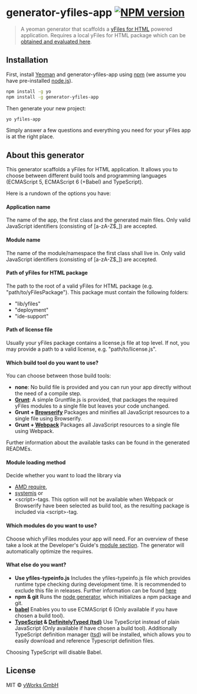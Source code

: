 # generator-yfiles-app [![NPM version][npm-image]][npm-url]
> A yeoman generator that scaffolds a [yFiles for HTML](http://www.yworks.com/yfileshtml) powered application. Requires a local yFiles for HTML package which can be [obtained and evaluated here](https://www.yworks.com/products/yfiles-for-html/evaluate).

## Installation

First, install [Yeoman](http://yeoman.io) and generator-yfiles-app using [npm](https://www.npmjs.com/) (we assume you have pre-installed [node.js](https://nodejs.org/)).

```bash
npm install -g yo
npm install -g generator-yfiles-app
```

Then generate your new project:

```bash
yo yfiles-app
```

Simply answer a few questions and everything you need for your yFiles app is at the right place.

## About this generator

This generator scaffolds a yFiles for HTML application. It allows you to choose between different build tools and programming languages (ECMAScript 5, ECMAScript 6 (+Babel) and TypeScript).

Here is a rundown of the options you have:

#### Application name
The name of the app, the first class and the generated main files. Only valid JavaScript identifiers (consisting of \[a-zA-Z$_]) are accepted.

#### Module name
The name of the module/namespace the first class shall live in. Only valid JavaScript identifiers (consisting of \[a-zA-Z$_]) are accepted.

#### Path of yFiles for HTML package
The path to the root of a valid yFiles for HTML package (e.g. "path/to/yFilesPackage"). This package must contain the following folders: 
 * "lib/yfiles"
 * "deployment"
 * "ide-support"

#### Path of license file
Usually your yFiles package contains a license.js file at top level. If not, you may provide a path to a valid license, e.g. "path/to/license.js".

#### Which build tool do you want to use?
You can choose between those build tools:
 * **none**: No build file is provided and you can run your app directly without the need of a compile step.
 * **[Grunt](http://gruntjs.com/)**: A simple Gruntfile.js is provided, that packages the required yFiles modules to a single file but leaves your code unchanged.
 * **Grunt + [Browserify](http://browserify.org/)** Packages and minifies all JavaScript resources to a single file using Browserify.
 * **Grunt + [Webpack](https://github.com/webpack/webpack)** Packages all JavaScript resources to a single file using Webpack.

Further information about the available tasks can be found in the generated READMEs.

#### Module loading method
Decide whether you want to load the library via
 * [AMD require](http://requirejs.org/docs/whyamd.html),
 * [systemjs](https://github.com/systemjs/systemjs) or
 * \<script\>-tags.
This option will not be available when Webpack or Browserify have been selected as build tool, as the resulting package is included via \<script\>-tag.

#### Which modules do you want to use?
Choose which yFiles modules your app will need. For an overview of these take a look at the Developer's Guide's [module section](http://docs.yworks.com/yfileshtmlv2/index.html#/dguide/modules).
The generator will automatically optimize the requires.

#### What else do you want?
 * **Use yfiles-typeinfo.js** Includes the yfiles-typeinfo.js file which provides runtime type checking during development time. It is recommended to exclude this file in releases.
Further information can be found [here](http://docs.yworks.com/yfileshtmlv2/index.html#/dguide/DevelopmentSupport#DevelopmentSupport-Checks)
 * **npm & git** Runs the [node generator](https://github.com/yeoman/generator-node), which initializes a npm package and git.
 * **[babel](https://babeljs.io/)** Enables you to use ECMAScript 6 (Only available if you have chosen a build tool).
 * **[TypeScript](http://www.typescriptlang.org/) & [DefinitelyTyped (tsd)](http://definitelytyped.org/)** Use TypeScript instead of plain JavaScript (Only available if have chosen a build tool). 
Additionally TypeScript definition manager ([tsd](http://definitelytyped.org/tsd/)) will be installed, which allows you to easily download and reference Typescript definition files.

Choosing TypeScript will disable Babel.

## License
MIT © [yWorks GmbH](http://www.yworks.com)


[npm-image]: https://badge.fury.io/js/generator-yfiles-app.svg
[npm-url]: https://npmjs.org/package/generator-yfiles-app
